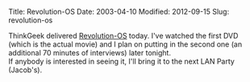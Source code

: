 Title: Revolution-OS
Date: 2003-04-10
Modified: 2012-09-15
Slug: revolution-os

ThinkGeek delivered <a href="http://revolution-os.com" >Revolution-OS</a> today. I've watched the first DVD (which is the actual movie) and I plan on putting in the second one (an additional 70 minutes of interviews) later tonight.<br />
If anybody is interested in seeing it, I'll bring it to the next LAN Party (Jacob's).
